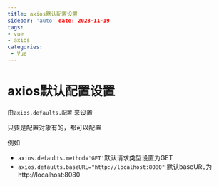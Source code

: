 ```yaml
---
title: axios默认配置设置
sidebar: 'auto' date: 2023-11-19
tags:
- vue 
- axios
categories: 
 - Vue 
---
```

# axios默认配置设置

由`axios.defaults.配置` 来设置

只要是配置对象有的，都可以配置

例如

+ `axios.defaults.method='GET'`默认请求类型设置为GET 
+ `axios.defaults.baseURL="http://localhost:8080"` 默认baseURL为http://localhost:8080